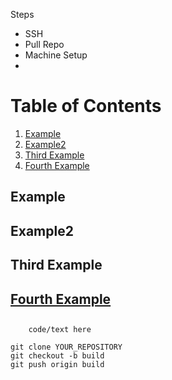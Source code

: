 


Steps

- SSH
- Pull Repo
- Machine Setup
-

# Table of Contents
1. [Example](#example)
2. [Example2](#example2)
3. [Third Example](#third-example)
4. [Fourth Example](#fourth-examplehttpwwwfourthexamplecom)


## Example
## Example2
## Third Example
## [Fourth Example](http://www.fourthexample.com) 


##
        code/text here



```
git clone YOUR_REPOSITORY
git checkout -b build
git push origin build
```